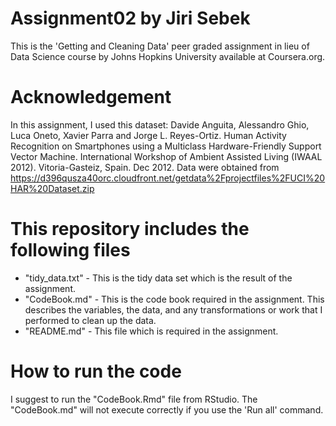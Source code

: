 # Assignment02 by Jiri Sebek
This is the 'Getting and Cleaning Data' peer graded assignment in lieu of Data Science course by Johns Hopkins University available at Coursera.org.

# Acknowledgement
In this assignment, I used this dataset: Davide Anguita, Alessandro Ghio, Luca Oneto, Xavier Parra and Jorge L. Reyes-Ortiz. Human Activity Recognition on Smartphones using a Multiclass Hardware-Friendly Support Vector Machine. International Workshop of Ambient Assisted Living (IWAAL 2012). Vitoria-Gasteiz, Spain. Dec 2012. Data were obtained from https://d396qusza40orc.cloudfront.net/getdata%2Fprojectfiles%2FUCI%20HAR%20Dataset.zip

# This repository includes the following files
- "tidy_data.txt" - This is the tidy data set which is the result of the assignment.
- "CodeBook.md" - This is the code book required in the assignment. This describes the variables, the data, and any transformations or work that I performed to clean up the data.
- "README.md" - This file which is required in the assignment.

# How to run the code
I suggest to run the "CodeBook.Rmd" file from RStudio. The "CodeBook.md" will not execute correctly if you use the 'Run all' command.

